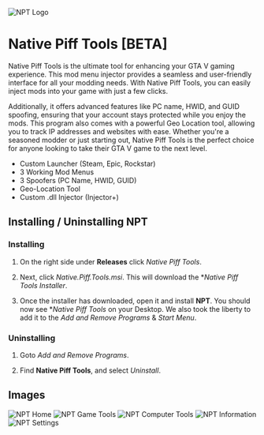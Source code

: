 ![NPT Logo](https://user-images.githubusercontent.com/96446997/215381277-349e6c10-3fc7-4997-90c0-1fe7bf306112.png)
# Native Piff Tools [BETA]
Native Piff Tools is the ultimate tool for enhancing your GTA V gaming experience. This mod menu injector provides a seamless and user-friendly interface for all your modding needs. With Native Piff Tools, you can easily inject mods into your game with just a few clicks.

Additionally, it offers advanced features like PC name, HWID, and GUID spoofing, ensuring that your account stays protected while you enjoy the mods. This program also comes with a powerful Geo Location tool, allowing you to track IP addresses and websites with ease. Whether you're a seasoned modder or just starting out, Native Piff Tools is the perfect choice for anyone looking to take their GTA V game to the next level.


- Custom Launcher (Steam, Epic, Rockstar)
- 3 Working Mod Menus
- 3 Spoofers (PC Name, HWID, GUID)
- Geo-Location Tool
- Custom .dll Injector (Injector+)


## Installing / Uninstalling NPT

### Installing
1. On the right side under **Releases** click *Native Piff Tools*.

2. Next, click *Native.Piff.Tools.msi*. This will download the **Native Piff Tools Installer*.

3. Once the installer has downloaded, open it and install **NPT**. You should now see **Native Piff Tools* on your Desktop.
We also took the liberty to add it to the *Add and Remove Programs* & *Start Menu*.

### Uninstalling
1. Goto *Add and Remove Programs*.

2. Find **Native Piff Tools**, and select *Uninstall*.

## Images
![NPT Home](https://user-images.githubusercontent.com/96446997/215901289-170b27ab-79a5-486d-897a-1ba157e74328.png)
![NPT Game Tools](https://user-images.githubusercontent.com/96446997/215901291-b83bc274-0add-41b9-a7a8-33f24baec2f8.png)
![NPT Computer Tools](https://user-images.githubusercontent.com/96446997/215901292-e4bbcd0f-16e9-4d92-89cc-3cf44dcd8f17.png)
![NPT Information](https://user-images.githubusercontent.com/96446997/215901293-e3f31ff3-9178-474d-a4a2-a6ff64ff59c3.png)
![NPT Settings](https://user-images.githubusercontent.com/96446997/215901284-31e60759-6636-4d7b-8ae6-94584213f5c8.png)
